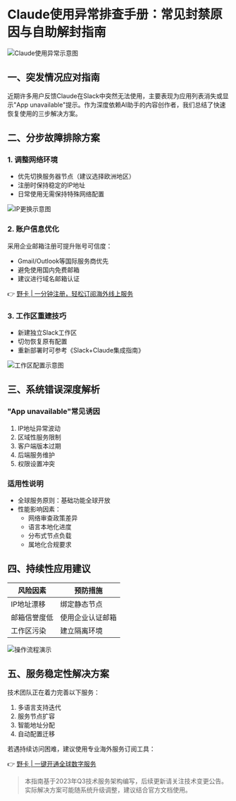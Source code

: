 # Claude使用异常排查手册：常见封禁原因与自助解封指南

![Claude使用异常示意图](https://bbtdd.com/wp-content/uploads/img/3345095173987.webp)

## 一、突发情况应对指南
近期许多用户反馈Claude在Slack中突然无法使用，主要表现为应用列表消失或显示"App unavailable"提示。作为深度依赖AI助手的内容创作者，我们总结了快速恢复使用的三步解决方案。

## 二、分步故障排除方案

### 1. 调整网络环境
- 优先切换服务器节点（建议选择欧洲地区）
- 注册时保持稳定的IP地址
- 日常使用无需保持特殊网络配置

![IP更换示意图](https://bbtdd.com/wp-content/uploads/img/42382975985.webp)

### 2. 账户信息优化
采用企业邮箱注册可提升账号可信度：
- Gmail/Outlook等国际服务商优先
- 避免使用国内免费邮箱
- 建议进行域名邮箱认证

👉 [野卡 | 一分钟注册，轻松订阅海外线上服务](https://bbtdd.com/yeka)

### 3. 工作区重建技巧
- 新建独立Slack工作区
- 切勿恢复原有配置
- 重新部署时可参考《Slack+Claude集成指南》

![工作区配置示意图](https://bbtdd.com/wp-content/uploads/img/38646108689535.webp)

## 三、系统错误深度解析

### "App unavailable"常见诱因
1. IP地址异常波动
2. 区域性服务限制
3. 客户端版本过期
4. 后端服务维护
5. 权限设置冲突

### 适用性说明
- 全球服务原则：基础功能全球开放
- 性能影响因素：
  - 网络审查政策差异
  - 语言本地化进度
  - 分布式节点负载
  - 属地化合规要求

## 四、持续性应用建议
| 风险因素        | 预防措施                  |
|-----------------|---------------------------|
| IP地址漂移       | 绑定静态节点              | 
| 邮箱信誉度低     | 使用企业认证邮箱          |
| 工作区污染       | 建立隔离环境              |

![操作流程演示](https://bbtdd.com/wp-content/uploads/img/20894216848507.webp)

## 五、服务稳定性解决方案
技术团队正在着力完善以下服务：
1. 多语言支持迭代
2. 服务节点扩容
3. 智能地址分配
4. 自动配置迁移

若遇持续访问困难，建议使用专业海外服务订阅工具：

👉 [野卡 | 一键开通全球数字服务](https://bbtdd.com/yeka)

> 本指南基于2023年Q3技术服务架构编写，后续更新请关注技术变更公告。实际解决方案可能随系统升级调整，建议结合官方文档使用。